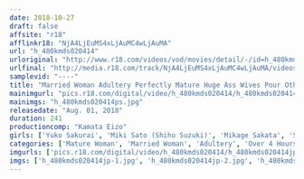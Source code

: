 ```yaml
---
date: 2018-10-27
draft: false
affsite: "r18"
afflinkr18: "NjA4LjEuMS4xLjAuMC4wLjAuMA"
url: "h_480kmds020414"
urloriginal: "http://www.r18.com/videos/vod/movies/detail/-/id=h_480kmds020414"
urlfinal: "http://media.r18.com/track/NjA4LjEuMS4xLjAuMC4wLjAuMA/videos/vod/movies/detail/-/id=h_480kmds020414"
samplevid: "----"
title: "Married Woman Adultery Perfectly Mature Huge Ass Wives Pour Other Cocks' Cum In Their Pussies"
mainimgurl: "pics.r18.com/digital/video/h_480kmds020414/h_480kmds020414ps.jpg"
mainimgs: "h_480kmds020414ps.jpg"
releasedate: "Aug. 01, 2018"
duration: 241
productioncomp: "Kamata Eizo"
girls: ['Yuko Sakurai', 'Miki Sato (Shiho Suzuki)', 'Mikage Sakata', 'Shizuka Suou', 'Yukari Nakazato']
categories: ['Mature Woman', 'Married Woman', 'Adultery', 'Over 4 Hours']
imgurls: ['pics.r18.com/digital/video/h_480kmds020414/h_480kmds020414jp-1.jpg', 'pics.r18.com/digital/video/h_480kmds020414/h_480kmds020414jp-2.jpg', 'pics.r18.com/digital/video/h_480kmds020414/h_480kmds020414jp-3.jpg', 'pics.r18.com/digital/video/h_480kmds020414/h_480kmds020414jp-4.jpg', 'pics.r18.com/digital/video/h_480kmds020414/h_480kmds020414jp-5.jpg', 'pics.r18.com/digital/video/h_480kmds020414/h_480kmds020414jp-6.jpg', 'pics.r18.com/digital/video/h_480kmds020414/h_480kmds020414jp-7.jpg', 'pics.r18.com/digital/video/h_480kmds020414/h_480kmds020414jp-8.jpg', 'pics.r18.com/digital/video/h_480kmds020414/h_480kmds020414jp-9.jpg', 'pics.r18.com/digital/video/h_480kmds020414/h_480kmds020414jp-10.jpg', 'pics.r18.com/digital/video/h_480kmds020414/h_480kmds020414jp-11.jpg', 'pics.r18.com/digital/video/h_480kmds020414/h_480kmds020414jp-12.jpg', 'pics.r18.com/digital/video/h_480kmds020414/h_480kmds020414jp-13.jpg', 'pics.r18.com/digital/video/h_480kmds020414/h_480kmds020414jp-14.jpg', 'pics.r18.com/digital/video/h_480kmds020414/h_480kmds020414jp-15.jpg', 'pics.r18.com/digital/video/h_480kmds020414/h_480kmds020414jp-16.jpg', 'pics.r18.com/digital/video/h_480kmds020414/h_480kmds020414jp-17.jpg', 'pics.r18.com/digital/video/h_480kmds020414/h_480kmds020414jp-18.jpg', 'pics.r18.com/digital/video/h_480kmds020414/h_480kmds020414jp-19.jpg', 'pics.r18.com/digital/video/h_480kmds020414/h_480kmds020414jp-20.jpg']
imgs: ['h_480kmds020414jp-1.jpg', 'h_480kmds020414jp-2.jpg', 'h_480kmds020414jp-3.jpg', 'h_480kmds020414jp-4.jpg', 'h_480kmds020414jp-5.jpg', 'h_480kmds020414jp-6.jpg', 'h_480kmds020414jp-7.jpg', 'h_480kmds020414jp-8.jpg', 'h_480kmds020414jp-9.jpg', 'h_480kmds020414jp-10.jpg', 'h_480kmds020414jp-11.jpg', 'h_480kmds020414jp-12.jpg', 'h_480kmds020414jp-13.jpg', 'h_480kmds020414jp-14.jpg', 'h_480kmds020414jp-15.jpg', 'h_480kmds020414jp-16.jpg', 'h_480kmds020414jp-17.jpg', 'h_480kmds020414jp-18.jpg', 'h_480kmds020414jp-19.jpg', 'h_480kmds020414jp-20.jpg']
---
```

